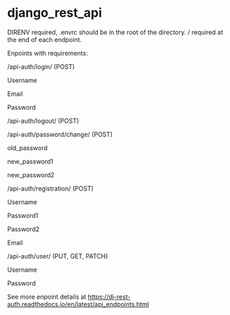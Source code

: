 # django_rest_api

DIRENV required, .envrc should be in the root of the directory.
/ required at the end of each endpoint.

Enpoints with requirements:

/api-auth/login/ (POST)

  Username
  
  Email
  
  Password

/api-auth/logout/ (POST)

/api-auth/password/change/ (POST)

  old_password
  
  new_password1
  
  new_password2

/api-auth/registration/ (POST)

  Username
  
  Password1
  
  Password2
  
  Email

/api-auth/user/ (PUT, GET, PATCH)

  Username
  
  Password


See more enpoint details at https://dj-rest-auth.readthedocs.io/en/latest/api_endpoints.html

